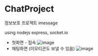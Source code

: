 # ChatProject
정보보호 프로젝트 imessage

using nodejs express, socket.io <br>
* 첫화면 - 접속
![image](https://user-images.githubusercontent.com/42020919/64144932-9f316c80-ce51-11e9-89b6-c07197900bd5.png)
* 채팅화면 (이모티콘도 보낼 수 있음)
![image](https://user-images.githubusercontent.com/42020919/64144925-9c367c00-ce51-11e9-81b0-2b8a36025700.png)


